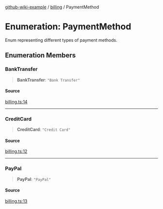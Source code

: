 [github-wiki-example](../wiki/Home) / [billing](../wiki/billing) / PaymentMethod

# Enumeration: PaymentMethod

Enum representing different types of payment methods.

## Enumeration Members

### BankTransfer

> **BankTransfer**: `"Bank Transfer"`

#### Source

[billing.ts:14](https://github.com/tgreyuk/typedoc-plugin-markdown-examples/blob/3728586/examples/04-typedoc-github-wiki-theme/src/billing.ts#L14)

***

### CreditCard

> **CreditCard**: `"Credit Card"`

#### Source

[billing.ts:12](https://github.com/tgreyuk/typedoc-plugin-markdown-examples/blob/3728586/examples/04-typedoc-github-wiki-theme/src/billing.ts#L12)

***

### PayPal

> **PayPal**: `"PayPal"`

#### Source

[billing.ts:13](https://github.com/tgreyuk/typedoc-plugin-markdown-examples/blob/3728586/examples/04-typedoc-github-wiki-theme/src/billing.ts#L13)

